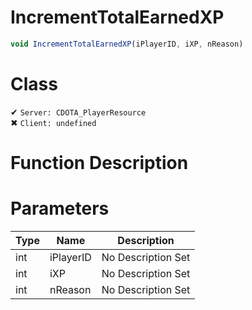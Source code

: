# IncrementTotalEarnedXP
```js	
void IncrementTotalEarnedXP(iPlayerID, iXP, nReason)
```
# Class
✔ `Server: CDOTA_PlayerResource`  
✖ `Client: undefined`  

# Function Description

# Parameters
Type|Name|Description
--|--|--
int|iPlayerID|No Description Set
int|iXP|No Description Set
int|nReason|No Description Set
